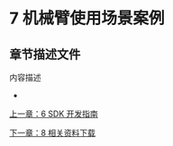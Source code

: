 # 7 机械臂使用场景案例
## 章节描述文件
内容描述
* []()

[上一章：6 SDK 开发指南](../6-SDKDevelopment/6.md)

[下一章：8 相关资料下载](../8-FilesDownload/8.md) 